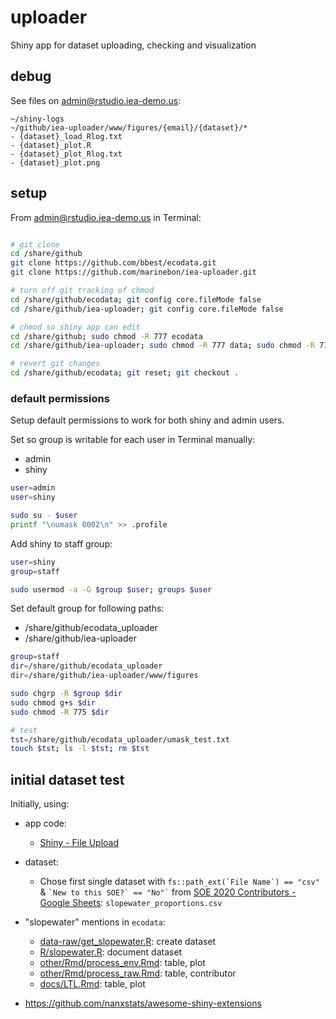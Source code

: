 # uploader

Shiny app for dataset uploading, checking and visualization

## debug

See files on admin@rstudio.iea-demo.us:

```
~/shiny-logs
~/github/iea-uploader/www/figures/{email}/{dataset}/*
- {dataset}_load_Rlog.txt
- {dataset}_plot.R
- {dataset}_plot_Rlog.txt
- {dataset}_plot.png
```



## setup

From admin@rstudio.iea-demo.us in Terminal:

```bash

# git clone
cd /share/github
git clone https://github.com/bbest/ecodata.git
git clone https://github.com/marinebon/iea-uploader.git

# turn off git tracking of chmod
cd /share/github/ecodata; git config core.fileMode false
cd /share/github/iea-uploader; git config core.fileMode false

# chmod so shiny app can edit
cd /share/github; sudo chmod -R 777 ecodata
cd /share/github/iea-uploader; sudo chmod -R 777 data; sudo chmod -R 777 www

# revert git changes
cd /share/github/ecodata; git reset; git checkout .
```

### default permissions

Setup default permissions to work for both shiny and admin users.

Set so group is writable for each user in Terminal manually:

- admin
- shiny

```bash
user=admin
user=shiny

sudo su - $user
printf "\numask 0002\n" >> .profile
```

Add shiny to staff group:

```bash
user=shiny
group=staff

sudo usermod -a -G $group $user; groups $user
```

Set default group for following paths:

- /share/github/ecodata_uploader
- /share/github/iea-uploader

```bash
group=staff
dir=/share/github/ecodata_uploader
dir=/share/github/iea-uploader/www/figures

sudo chgrp -R $group $dir
sudo chmod g+s $dir
sudo chmod -R 775 $dir

# test
tst=/share/github/ecodata_uploader/umask_test.txt
touch $tst; ls -l $tst; rm $tst
```

## initial dataset test

Initially, using:

- app code:
  - [Shiny - File Upload](https://shiny.rstudio.com/gallery/file-upload.html)
  
- dataset:
  - Chose first single dataset with `` fs::path_ext(`File Name`) == "csv" `` &  `` `New to this SOE?` == "No"` `` from  [SOE 2020 Contributors - Google Sheets](https://docs.google.com/spreadsheets/d/1p6DZNeVSNo1id1IwBHYuQrNmkjRDDULZrcJbox01xO4/edit#gid=0): `slopewater_proportions.csv`
  
- "slopewater" mentions in `ecodata`:
  * [data-raw/get_slopewater.R](https://github.com/NOAA-EDAB/ecodata/blob/ed64ae5d37bdc4b4b97f07b42a0d8f6b6dbf7c16/data-raw/get_slopewater.R): create dataset
  * [R/slopewater.R](https://github.com/NOAA-EDAB/ecodata/blob/ed64ae5d37bdc4b4b97f07b42a0d8f6b6dbf7c16/R/slopewater.R): document dataset
  * [other/Rmd/process_env.Rmd](https://github.com/NOAA-EDAB/ecodata/blob/ed64ae5d37bdc4b4b97f07b42a0d8f6b6dbf7c16/other/Rmd/process_env.Rmd#L300-L358): table, plot
  * [other/Rmd/process_raw.Rmd](https://github.com/NOAA-EDAB/ecodata/blob/ed64ae5d37bdc4b4b97f07b42a0d8f6b6dbf7c16/other/Rmd/process_raw.Rmd#L300-L323): table, contributor
  * [docs/LTL.Rmd](https://github.com/NOAA-EDAB/ecodata/blob/924f417238da1b24a8a372109da2981af7507b40/docs/LTL.Rmd#L967-L996): table, plot
  
  
  
- https://github.com/nanxstats/awesome-shiny-extensions